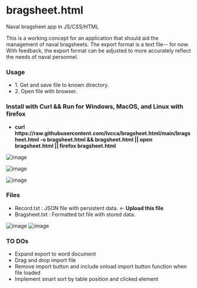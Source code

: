 # bragsheet.html
Naval bragsheet app in JS/CSS/HTML

This is a working concept for an application that should aid the management of naval bragsheets.
The export format is a text file-- for now.
With feedback, the export format can be adjusted to more accurately reflect the needs of naval personnel.

<H3>Usage</H3>

<ul>
<li>1. Get and save file to known directory. </li>
<li>2. Open file with browser. </li>
</ul>

<H3>Install with Curl && Run for Windows, MacOS, and Linux with firefox</H3>
<ul>
<li><b>curl https://raw.githubusercontent.com/lvcca/bragsheet.html/main/bragsheet.html -o bragsheet.html && bragsheet.html || open bragsheet.html || firefox bragsheet.html</b></li>
</ul>


![image](https://user-images.githubusercontent.com/49540886/131514510-aa32bd52-dbe3-43ab-ac6a-e55bb72f74f6.png)

![image](https://user-images.githubusercontent.com/49540886/131514822-6915e932-1c0e-43d9-a3fa-d552ea4c5ac0.png)

![image](https://user-images.githubusercontent.com/49540886/131514873-f2a646c7-f6df-4820-9e3b-0e942a8b79ea.png)


<H3>Files</H3>
<ul>
<li>Record.txt : JSON file with persistent data. <- <b>Upload this file</b></li>
<li>Bragsheet.txt : Formatted txt file with stored data.</li>
</ul>

![image](https://user-images.githubusercontent.com/49540886/131514950-b90db826-227c-42b6-8961-dcaf922e6f3c.png)
![image](https://user-images.githubusercontent.com/49540886/131514998-d7477d7c-09d7-4113-a82a-03c7b6e62e24.png)

<H3>TO DOs</H3>
<ul>
<li>Expand export to word document</li>
<li>Drag and drop import file</li>
<li>Remove import button and include onload import button function when file loaded</li>
<li>Implement smart sort by table position and clicked element</li>
</ul>

